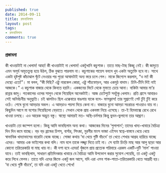 ```yaml
---
published: true
date: 2014-09-11
title: রসনাবিলাস
layout: post
tags:
- রসনাবিলাস
comments: true
---
```

### প্রস্তাবনা

কী খাওয়াটাই না খেলাম! আহা! কী খাওয়াটাই না খেলাম! একটুখানি কচুশাক। তাতে মাছ-টাছ কিচ্ছু নেই। কী জাদুতে এমন অপূর্ব অমৃততুল্য হয়ে উঠল, ঠিক বুঝতে পারলাম না। কচুশাকের পায়েস বললে খুব একটা অত্যুক্তি হবে না। সাথে একটা হৃষ্টপুষ্ট কাঁচাঝাল ঘুঁটে নেওয়ার পর পুরো আস্বাদটাই অন্য স্তরে চলে গেল। মাকে জিগ্যেস করলাম, “ও মা! কী দেছো এতে!”। মা বলল, “কী দিছি? এট্টু নারকেল কোরা, এট্টু পাঁচফোড়ন, আর একমুঠ বাদাম। চিনি-টিনি দিই নাই আজকে।” এ কচুশাক বাজার থেকে কিনতে হয়নি। একজনের ভিটে থেকে মুফতে চেয়ে আনা। বাকিটা আমার মা’র রান্নার জাদু। গতকালের ওলের সালুন থেকে গিয়েছিল অনেকটাই। আজ চেটেপুটে সবটুকু খেলাম। প্রতি গ্রাসে আবারও সেই অনির্বচনীয় অনুভুতি। চই ঝালটাও ছিল এক্কেবারে বাঙলায় যাকে বলে- ফাসক্লাস! তার সুঘ্রাণেই পেট চুঁই চুঁই করে ওঠে। শেষে বুনো আমড়ার অম্বল। এ আমড়াও পয়সা দিয়ে কেনা না। বাজারে বুনো আমড়া সচরাচর পাওয়াও যায় না। কিছুদিন আগে মা যশোর গিয়েছিলো বেড়াতে। সেখান থেকে প্রায় একবস্তা নিয়ে এসেছে। তা-ই হিমবাক্সে রেখে রেখে খাওয়া চলছে। এও আরেক অদ্ভুত বস্তু। স্বাস্থ্যে আমারই মত- অস্থি-চর্মসার কিন্তু ভুবন-ভুলানো তার আঘ্রাণ।

খাওয়াটা তো জম্পেশ হলো। কিন্তু আমি ভাবছিলাম অন্য কথা। আজকের দিনের ‘পুলাপান’; তাদের খাদ্য-খাবারে বৈচিত্র্য দিন দিন কমে যাচ্ছে। বড় বড় ব্রান্ডের চিপস্, বার্গার, পিৎজা, মুরগীর মাংস ভাজা এইসব স্বপ্নে-বাস্তবে খেয়ে খেয়ে স্বাভাবিক খাদ্যাভাসের বারোটা বেজে যাচ্ছে। সোজা কথায় ‘যা খেয়ে গুষ্টি বাঁচবে’ তা খেতে শেখার আগ্রহ হারিয়ে যাচ্ছে এদের। আমার এক ভাইপোর কথা বলি। নাম বলে তাকে লজ্জ্বা দিতে চাই না। সে ব্যাটা চিংড়ি মাছ আর আলু ছাড়া আর কোনো তরিতরকারি বা মাছ খায় না। কী দশা হবে এদের! খুঁজলে প্রায় প্রত্যেক পরিবারে এরকম একটি-দুটি ‘মাল’ পাওয়া যাবে। তাই ভাবছিলাম, সাধারণ প্রতিদিনকার খাবারে যে বৈচিত্র্য আমি উপভোগ করার সুযোগ পেয়েছি, তা একটু একটু করে লিখে ফেলব। তাতে যদি এদের জিভে একটু জল আসে, যদি এরা এসব শাক-পাতা-তরিতরকারি খেতে আগ্রহী হয়। ‘যা খেয়ে গুষ্টি বাঁচবে’, তা যদি এরা একটু খেতে শেখে!
